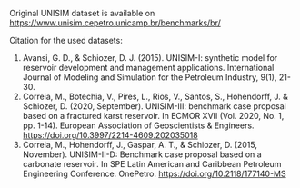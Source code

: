 Original UNISIM dataset is available on https://www.unisim.cepetro.unicamp.br/benchmarks/br/

Citation for the used datasets:
1. Avansi, G. D., & Schiozer, D. J. (2015). UNISIM-I: synthetic model for reservoir development and management applications. International Journal of Modeling and Simulation for the Petroleum Industry, 9(1), 21-30.
2. Correia, M., Botechia, V., Pires, L., Rios, V., Santos, S., Hohendorff, J. & Schiozer, D. (2020, September). UNISIM-III: benchmark case proposal based on a fractured karst reservoir. In ECMOR XVII (Vol. 2020, No. 1, pp. 1-14). European Association of Geoscientists & Engineers. https://doi.org/10.3997/2214-4609.202035018
3. Correia, M., Hohendorff, J., Gaspar, A. T., & Schiozer, D. (2015, November). UNISIM-II-D: Benchmark case proposal based on a carbonate reservoir. In SPE Latin American and Caribbean Petroleum Engineering Conference. OnePetro. https://doi.org/10.2118/177140-MS
